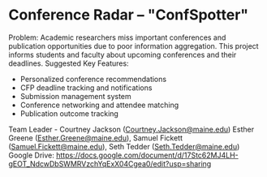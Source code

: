 # Conference Radar – "ConfSpotter"
Problem: Academic researchers miss important conferences and publication opportunities due
to poor information aggregation. This project informs students and faculty about upcoming
conferences and their deadlines.
Suggested Key Features:
- Personalized conference recommendations
- CFP deadline tracking and notifications
- Submission management system
- Conference networking and attendee matching
- Publication outcome tracking

Team Leader - Courtney Jackson (Courtney.Jackson@maine.edu)
Esther Greene (Esther.Greene@maine.edu), Samuel Fickett (Samuel.Fickett@maine.edu), Seth Tedder (Seth.Tedder@maine.edu)
Google Drive: https://docs.google.com/document/d/17Stc62MJ4LH-gEOT_NdcwDbSWMRVzchYqExX04Cgea0/edit?usp=sharing
